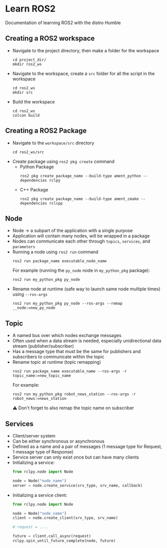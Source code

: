 # Learn ROS2
Documentation of learning ROS2 with the distro Humble

## Creating a ROS2 workspace
- Navigate to the project directory, then make a folder for the workspace
    ```
    cd project_dir/
    mkdir ros2_ws
    ```
- Navigate to the workspace, create a `src` folder for all the script in the workspace
    ```
    cd ros2_ws
    mkdir src
    ```
- Build the workspace
    ```
    cd ros2_ws
    colcon build
    ```
## Creating a ROS2 Package
- Navigate to the `workspace/src` directory
    ```
    cd ros2_ws/src
    ```
* Create package using `ros2 pkg create` command
    + Python Package
        ```
        ros2 pkg create package_name --build-type ament_python --dependencies rclpy

        ```
    + C++ Package
        ```
        ros2 pkg create package_name --build-type ament_cmake --dependencies rclcpp
        ```
## Node
- Node &rarr; a subpart of the application with a single purpose
-  Application will contain many nodes, will be wrapped in a package
- Nodes can communicate each other through `topics`, `services`, and `parameters`
- Running a node using `ros2 run` command
    ```
    ros2 run package_name executable_node_name
    ```
    For example (running the `py_node` node in `my_python_pkg` package):
    ```
    ros2 run my_python_pkg py_node
    ```
- Rename node at runtime (safe way to launch same node multiple times) using `--ros-args`
    ```
    ros2 run my_python_pkg py_node --ros-args --remap __node:=new_py_node
    ```
## Topic
- A named bus over which nodes exchange messages
- Often used when a data stream is needed, especially unidirectional data stream (publisher/subscriber)
- Has a message type that must be the same for publishers and subscribers to communicate within the topic
- Rename topic at runtime (topic remapping)
    ```
    ros2 run package_name executable_name --ros-args -r topic_name:=new_topic_name
    ```
  For example:
    ```
    ros2 run my_python_pkg robot_news_station --ros-args -r robot_news:=news_station
    ```
  ⚠️ Don't forget to also remap the topic name on subscriber

## Services
- Client/server system
- Can be either synchronous or asynchronous
- Defined as a name and a pair of messages (1 message type for Request, 1 message type of Response)
- Service server can only exist once but can have many clients
- Initializing a service:
    ```python
    from rclpy.node import Node
    
    node = Node("node_name")
    server = node.create_service(srv_type, srv_name, callback)
    ```
- Initializing a service client:
    ```python
    from rclpy.node import Node

    node = Node("node_name")
    client = node.create_client(srv_type, srv_name)

    # request = ....

    future = client.call_async(request)
    rclpy.spin_until_future_complete(node, future)

    ```